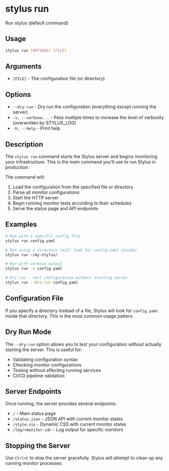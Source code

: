 # stylus run

Run stylus (default command)

## Usage

```bash
stylus run [OPTIONS] [FILE]
```

## Arguments

- `[FILE]` - The configuration file (or directory)

## Options

- `--dry-run` - Dry run the configuration (everything except running the server)
- `-v, --verbose...` - Pass multiple times to increase the level of verbosity (overwritten by STYLUS_LOG)
- `-h, --help` - Print help

## Description

The `stylus run` command starts the Stylus server and begins monitoring your infrastructure. This is the main command you'll use to run Stylus in production.

The command will:
1. Load the configuration from the specified file or directory
2. Parse all monitor configurations
3. Start the HTTP server
4. Begin running monitor tests according to their schedules
5. Serve the status page and API endpoints

## Examples

```bash
# Run with a specific config file
stylus run config.yaml

# Run using a directory (will look for config.yaml inside)
stylus run ~/my-stylus/

# Run with verbose output
stylus run -v config.yaml

# Dry run - test configuration without starting server
stylus run --dry-run config.yaml
```

## Configuration File

If you specify a directory instead of a file, Stylus will look for `config.yaml` inside that directory. This is the most common usage pattern.

## Dry Run Mode

The `--dry-run` option allows you to test your configuration without actually starting the server. This is useful for:

- Validating configuration syntax
- Checking monitor configurations
- Testing without affecting running services
- CI/CD pipeline validation

## Server Endpoints

Once running, the server provides several endpoints:

- `/` - Main status page
- `/status.json` - JSON API with current monitor states
- `/style.css` - Dynamic CSS with current monitor states
- `/log/<monitor-id>` - Log output for specific monitors

## Stopping the Server

Use `Ctrl+C` to stop the server gracefully. Stylus will attempt to clean up any running monitor processes. 